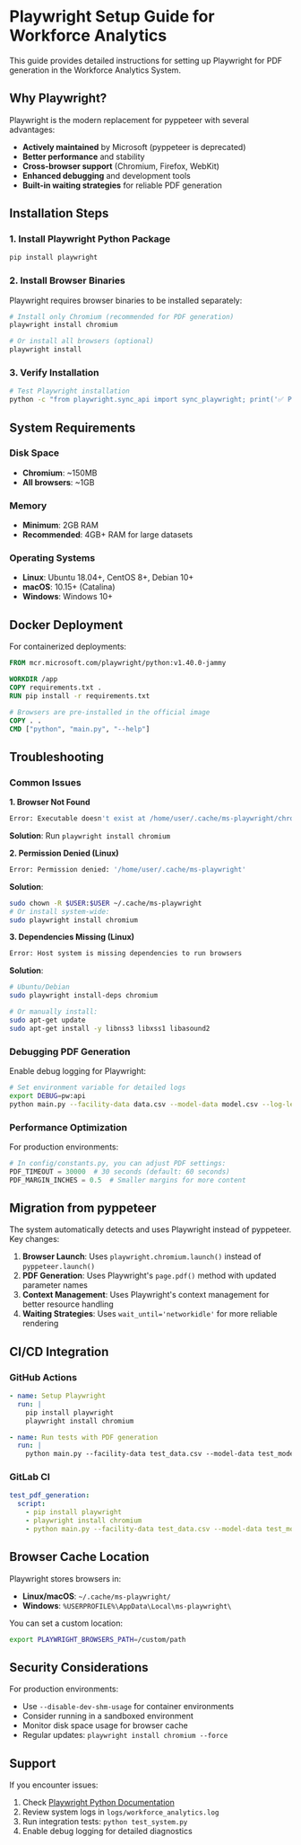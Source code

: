 # Playwright Setup Guide for Workforce Analytics

This guide provides detailed instructions for setting up Playwright for PDF generation in the Workforce Analytics System.

## Why Playwright?

Playwright is the modern replacement for pyppeteer with several advantages:
- **Actively maintained** by Microsoft (pyppeteer is deprecated)
- **Better performance** and stability
- **Cross-browser support** (Chromium, Firefox, WebKit)
- **Enhanced debugging** and development tools
- **Built-in waiting strategies** for reliable PDF generation

## Installation Steps

### 1. Install Playwright Python Package

```bash
pip install playwright
```

### 2. Install Browser Binaries

Playwright requires browser binaries to be installed separately:

```bash
# Install only Chromium (recommended for PDF generation)
playwright install chromium

# Or install all browsers (optional)
playwright install
```

### 3. Verify Installation

```bash
# Test Playwright installation
python -c "from playwright.sync_api import sync_playwright; print('✅ Playwright successfully installed')"
```

## System Requirements

### Disk Space
- **Chromium**: ~150MB
- **All browsers**: ~1GB

### Memory
- **Minimum**: 2GB RAM
- **Recommended**: 4GB+ RAM for large datasets

### Operating Systems
- **Linux**: Ubuntu 18.04+, CentOS 8+, Debian 10+
- **macOS**: 10.15+ (Catalina)
- **Windows**: Windows 10+

## Docker Deployment

For containerized deployments:

```dockerfile
FROM mcr.microsoft.com/playwright/python:v1.40.0-jammy

WORKDIR /app
COPY requirements.txt .
RUN pip install -r requirements.txt

# Browsers are pre-installed in the official image
COPY . .
CMD ["python", "main.py", "--help"]
```

## Troubleshooting

### Common Issues

**1. Browser Not Found**
```bash
Error: Executable doesn't exist at /home/user/.cache/ms-playwright/chromium-*/chrome-linux/chrome
```
**Solution**: Run `playwright install chromium`

**2. Permission Denied (Linux)**
```bash
Error: Permission denied: '/home/user/.cache/ms-playwright'
```
**Solution**: 
```bash
sudo chown -R $USER:$USER ~/.cache/ms-playwright
# Or install system-wide:
sudo playwright install chromium
```

**3. Dependencies Missing (Linux)**
```bash
Error: Host system is missing dependencies to run browsers
```
**Solution**:
```bash
# Ubuntu/Debian
sudo playwright install-deps chromium

# Or manually install:
sudo apt-get update
sudo apt-get install -y libnss3 libxss1 libasound2
```

### Debugging PDF Generation

Enable debug logging for Playwright:

```bash
# Set environment variable for detailed logs
export DEBUG=pw:api
python main.py --facility-data data.csv --model-data model.csv --log-level DEBUG
```

### Performance Optimization

For production environments:

```python
# In config/constants.py, you can adjust PDF settings:
PDF_TIMEOUT = 30000  # 30 seconds (default: 60 seconds)
PDF_MARGIN_INCHES = 0.5  # Smaller margins for more content
```

## Migration from pyppeteer

The system automatically detects and uses Playwright instead of pyppeteer. Key changes:

1. **Browser Launch**: Uses `playwright.chromium.launch()` instead of `pyppeteer.launch()`
2. **PDF Generation**: Uses Playwright's `page.pdf()` method with updated parameter names
3. **Context Management**: Uses Playwright's context management for better resource handling
4. **Waiting Strategies**: Uses `wait_until='networkidle'` for more reliable rendering

## CI/CD Integration

### GitHub Actions

```yaml
- name: Setup Playwright
  run: |
    pip install playwright
    playwright install chromium

- name: Run tests with PDF generation
  run: |
    python main.py --facility-data test_data.csv --model-data test_model.csv
```

### GitLab CI

```yaml
test_pdf_generation:
  script:
    - pip install playwright
    - playwright install chromium
    - python main.py --facility-data test_data.csv --model-data test_model.csv
```

## Browser Cache Location

Playwright stores browsers in:
- **Linux/macOS**: `~/.cache/ms-playwright/`
- **Windows**: `%USERPROFILE%\AppData\Local\ms-playwright\`

You can set a custom location:
```bash
export PLAYWRIGHT_BROWSERS_PATH=/custom/path
```

## Security Considerations

For production environments:
- Use `--disable-dev-shm-usage` for container environments
- Consider running in a sandboxed environment
- Monitor disk space usage for browser cache
- Regular updates: `playwright install chromium --force`

## Support

If you encounter issues:
1. Check [Playwright Python Documentation](https://playwright.dev/python/)
2. Review system logs in `logs/workforce_analytics.log`
3. Run integration tests: `python test_system.py`
4. Enable debug logging for detailed diagnostics